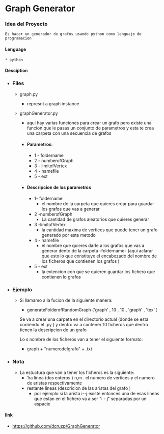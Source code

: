 # Graph Generator

### Idea del Proyecto

    Es hacer un generador de grafos usando python como lenguaje de programacion 

#### Lenguage

    * python 

#### Desciption

* ### Files

    *  graph.py
        * represnt a graph instance 

    * graphGenerator.py
        * aqui hay varias funciones para crear un grafo pero existe una funcion que le pasas un conjunto de parametros y esta te crea una carpeta con una secuencia de grafos 

        * #### Parametros:
            + 1 - foldername
            + 2 - numberofGraph
            + 3 - limitofVertex
            + 4 - namefile
            + 5 - ext

        * #### Descripcion de los parametros 
            + 1- foldername
                + el nombre de la carpeta que quieres crear para guardar los grafos que vas a generar 
            + 2 -numberofGraph
                + La cantidad de grafos aleatorios que quieres generar 
            + 3 -limitofVertex
                + la cantidad maxima de vertices que puede tener un grafo generado por este metodo 
            + 4 - namefile
                + el nombre que quieres darle a los grafos que vas a generar dento de la carpeta -foldername-
                (aqui aclarar que esto lo que constituye el encabezado del nombre de los ficheros que contienen los grafos )
            +  5 - ext
                + la extencion con que se quieren guardar los fichero que contienen lo grafos 

* ### Ejemplo
    - Si llamamo a la fucion de la siguiente manera:
        + generateFolderofRandomGraph ('graph' , 10 , 10 , 'graph' , 'tex' ) 
        
        Se va a crear una carpeta en el directorio actual (donde se esta corriendo el .py ) y dentro va a contener 10 ficheros que dentro tienen la descripcion de un grafo

        Lo s nombre de los ficheros van a tener el siguiente formato:
        + graph + "numerodelgrafo" + .txt
    
* ### Nota 
    * La estuctura que van a tener los ficheros es la siguiente: 
        * 1ra linea (dos enteros ) n,m . el numero de vertices y el numero de aristas respectivamente 
        * restante lineas (descricion de las aristas del grafo ) 
            + por ejemplo si la arista i--j existe entonces una de esas lineas que estan en el fichero va a ser "i - j" separadas por un espacio 
    
#### link

* https://github.com/dcruzp/GraphGenerator